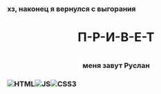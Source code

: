 ### хз, наконец я вернулся с выгорания
<h1 style="text-align:center;">П-Р-И-В-Е-Т<h1/>
<h3 style="text-align:center;">меня завут Руслан<h3/>  

<img src="https://img.shields.io/badge/HTML5-black?style=for-the-badge&logo=HTML5&logoColor=E34F26" alt="HTML"/><img src="https://img.shields.io/badge/javascript-black?style=for-the-badge&logo=javascript&logoColor=F7DF1E" alt="JS"/><img src="https://img.shields.io/badge/CSS3-black?style=for-the-badge&logo=CSS3&logoColor=1572B6" alt="CSS3"/>
